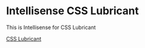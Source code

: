 # Intellisense CSS Lubricant

This is Intellisense for CSS Lubricant

[CSS Lubricant](https://artxe2.github.io/css-lubricant/)